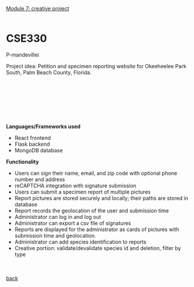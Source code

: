 [Module 7: creative project](https://classes.engineering.wustl.edu/cse330/index.php?title=Module_7)<br><br>

# CSE330
P-mandevillei

Project idea: Petition and specimen reporting website for Okeeheelee Park South, Palm Beach County, Florida.


<br><br><br><br><br><br>

**Languages/Frameworks used**
- React frontend
- Flask backend
- MongoDB database

**Functionality**
- Users can sign their name, email, and zip code with optional phone number and address
- reCAPTCHA integration with signature submission
- Users can submit a specimen report of multiple pictures
- Report pictures are stored securely and locally; their paths are stored in database
- Report records the geolocation of the user and submission time
- Administrator can log in and log out
- Administrator can export a csv file of signatures
- Reports are displayed for the administrator as cards of pictures with submission time and geolocation.
- Administrator can add species identification to reports
- Creative portion: validate/devalidate species id and deletion, filter by type


<br><br>
[back](../README.md)